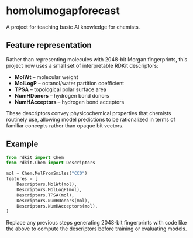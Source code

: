 # homolumogapforecast

A project for teaching basic AI knowledge for chemists.

## Feature representation

Rather than representing molecules with 2048-bit Morgan fingerprints, this project now uses a small set of interpretable RDKit descriptors:

- **MolWt** – molecular weight
- **MolLogP** – octanol/water partition coefficient
- **TPSA** – topological polar surface area
- **NumHDonors** – hydrogen bond donors
- **NumHAcceptors** – hydrogen bond acceptors

These descriptors convey physicochemical properties that chemists routinely use, allowing model predictions to be rationalized in terms of familiar concepts rather than opaque bit vectors.

## Example

```python
from rdkit import Chem
from rdkit.Chem import Descriptors

mol = Chem.MolFromSmiles("CCO")
features = [
    Descriptors.MolWt(mol),
    Descriptors.MolLogP(mol),
    Descriptors.TPSA(mol),
    Descriptors.NumHDonors(mol),
    Descriptors.NumHAcceptors(mol),
]
```

Replace any previous steps generating 2048-bit fingerprints with code like the above to compute the descriptors before training or evaluating models.
